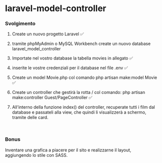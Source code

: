 # laravel-model-controller

### Svolgimento
1. Create un nuovo progetto Laravel ✅

2. tramite phpMyAdmin o MySQL Workbench create un nuovo database laravel_model_controller

3. Importate nel vostro database la tabella movies in allegato ✅

4. inserite le vostre credenziali per il database nel file .env ✅

5. Create un model Movie.php col comando php artisan make:model Movie ✅

6. Create un controller che gestirà la rotta / col comando: php artisan make:controller Guest/PageController ✅

7. All’interno della funzione index() del controller, recuperate tutti i film dal database e passateli alla view, che quindi li visualizzerà a schermo, tramite delle card.

<br>

### Bonus 
Inventare una grafica a piacere per il sito e realizzarne il layout, aggiungendo lo stile con SASS.